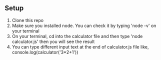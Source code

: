 ## Setup

1. Clone this repo
2. Make sure you installed node. You can check it by typing 'node -v' on your terminal
3. On your terminal, cd into the calculator file and then type 'node calculator.js' then you will see the result
4. You can type different input text at the end of calculator.js file like, console.log(calculator('3*2+1')) 
